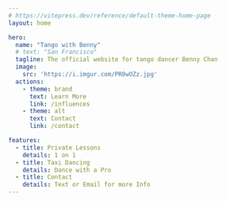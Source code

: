 ```yaml
---
# https://vitepress.dev/reference/default-theme-home-page
layout: home

hero:
  name: "Tango with Benny"
  # text: "San Francisco"
  tagline: The official website for tango dancer Benny Chan
  image:
    src: 'https://i.imgur.com/PR0wOZz.jpg'
  actions:
    - theme: brand
      text: Learn More
      link: /influences
    - theme: alt
      text: Contact
      link: /contact

features:
  - title: Private Lessons
    details: 1 on 1
  - title: Taxi Dancing
    details: Dance with a Pro
  - title: Contact
    details: Text or Email for more Info
---
```


